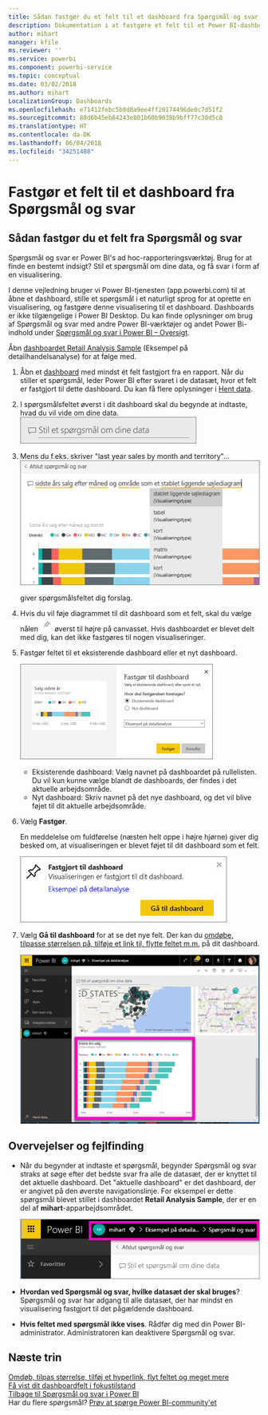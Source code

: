 ```yaml
---
title: Sådan fastgør du et felt til et dashboard fra Spørgsmål og svar
description: Dokumentation i at fastgøre et felt til et Power BI-dashboard fra spørgsmålsfeltet Spørgsmål og svar
author: mihart
manager: kfile
ms.reviewer: ''
ms.service: powerbi
ms.component: powerbi-service
ms.topic: conceptual
ms.date: 03/02/2018
ms.author: mihart
LocalizationGroup: Dashboards
ms.openlocfilehash: e71412febc5b8d8a9ee4ff20174496de0c7d51f2
ms.sourcegitcommit: 80d6b45eb84243e801b60b9038b9bff77c30d5c8
ms.translationtype: HT
ms.contentlocale: da-DK
ms.lasthandoff: 06/04/2018
ms.locfileid: "34251408"
---
```

# <a name="pin-a-tile-to-a-dashboard-from-qa"></a>Fastgør et felt til et dashboard fra Spørgsmål og svar
## <a name="how-to-pin-a-tile-from-qa"></a>Sådan fastgør du et felt fra Spørgsmål og svar
Spørgsmål og svar er Power BI's ad hoc-rapporteringsværktøj. Brug for at finde en bestemt indsigt? Stil et spørgsmål om dine data, og få svar i form af en visualisering.

I denne vejledning bruger vi Power BI-tjenesten (app.powerbi.com) til at åbne et dashboard, stille et spørgsmål i et naturligt sprog for at oprette en visualisering, og fastgøre denne visualisering til et dashboard. Dashboards er ikke tilgængelige i Power BI Desktop. Du kan finde oplysninger om brug af Spørgsmål og svar med andre Power BI-værktøjer og andet Power Bi-indhold under [Spørgsmål og svar i Power BI – Oversigt](power-bi-q-and-a.md). 

Åbn [dashboardet Retail Analysis Sample](sample-retail-analysis.md) (Eksempel på detailhandelsanalyse) for at følge med.


1. Åbn et [dashboard](service-dashboards.md) med mindst ét felt fastgjort fra en rapport. Når du stiller et spørgsmål, leder Power BI efter svaret i de datasæt, hvor et felt er fastgjort til dette dashboard.  Du kan få flere oplysninger i [Hent data](service-get-data.md).
2. I spørgsmålsfeltet øverst i dit dashboard skal du begynde at indtaste, hvad du vil vide om dine data.  
   ![Boks med spørgsmål og svar](media/service-dashboard-pin-tile-from-q-and-a/power-bi-question-box.png)
3. Mens du f.eks. skriver "last year sales by month and territory"...  
   ![skriv et spørgsmål](media/service-dashboard-pin-tile-from-q-and-a/power-bi-type-q-and-a.png)

   giver spørgsmålsfeltet dig forslag.
4. Hvis du vil føje diagrammet til dit dashboard som et felt, skal du vælge nålen ![](media/service-dashboard-pin-tile-from-q-and-a/pbi_pintile.png) øverst til højre på canvasset. Hvis dashboardet er blevet delt med dig, kan det ikke fastgøres til nogen visualiseringer.

5. Fastgør feltet til et eksisterende dashboard eller et nyt dashboard.

   ![Dialogboksen Fastgør til dashboard](media/service-dashboard-pin-tile-from-q-and-a/power-bi-pin-to-dashboard.png)

   * Eksisterende dashboard: Vælg navnet på dashboardet på rullelisten. Du vil kun kunne vælge blandt de dashboards, der findes i det aktuelle arbejdsområde.
   * Nyt dashboard: Skriv navnet på det nye dashboard, og det vil blive føjet til dit aktuelle arbejdsområde.

6. Vælg **Fastgør**.

   En meddelelse om fuldførelse (næsten helt oppe i højre hjørne) giver dig besked om, at visualiseringen er blevet føjet til dit dashboard som et felt.  

   ![Fastgjort til dashboard](media/service-dashboard-pin-tile-from-q-and-a/power-bi-pin.png)
7. Vælg **Gå til dashboard** for at se det nye felt. Der kan du [omdøbe, tilpasse størrelsen på, tilføje et link til, flytte feltet m.m.](service-dashboard-edit-tile.md) på dit dashboard.

   ![dashboard med felter](media/service-dashboard-pin-tile-from-q-and-a/power-bi-pinned.png)

## <a name="considerations-and-troubleshooting"></a>Overvejelser og fejlfinding
* Når du begynder at indtaste et spørgsmål, begynder Spørgsmål og svar straks at søge efter det bedste svar fra alle de datasæt, der er knyttet til det aktuelle dashboard.  Det "aktuelle dashboard" er det dashboard, der er angivet på den øverste navigationslinje. For eksempel er dette spørgsmål blevet stillet i dashboardet **Retail Analysis Sample**, der er en del af **mihart**-apparbejdsområdet.

  ![brødkrummer](media/service-dashboard-pin-tile-from-q-and-a/power-bi-navbar.png)
* **Hvordan ved Spørgsmål og svar, hvilke datasæt der skal bruges**?  Spørgsmål og svar har adgang til alle datasæt, der har mindst en visualisering fastgjort til det pågældende dashboard.

* **Hvis feltet med spørgsmål ikke vises**. Rådfør dig med din Power BI-administrator. Administratoren kan deaktivere Spørgsmål og svar.


## <a name="next-steps"></a>Næste trin
[Omdøb, tilpas størrelse, tilføj et hyperlink, flyt feltet og meget mere](service-dashboard-edit-tile.md)    
[Få vist dit dashboardfelt i fokustilstand](service-focus-mode.md)     
[Tilbage til Spørgsmål og svar i Power BI](power-bi-q-and-a.md)  
Har du flere spørgsmål? [Prøv at spørge Power BI-community'et](http://community.powerbi.com/)
